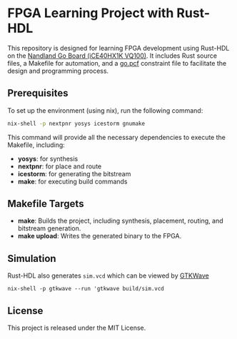 # FPGA Learning Project with Rust-HDL

This repository is designed for learning FPGA development using Rust-HDL on the [Nandland Go Board (iCE40HX1K VQ100)](https://nandland.com/the-go-board/). It includes Rust source files, a Makefile for automation, and a [go.pcf](go.pcf) constraint file to facilitate the design and programming process.

## Prerequisites

To set up the environment (using nix), run the following command:

```sh
nix-shell -p nextpnr yosys icestorm gnumake
```

This command will provide all the necessary dependencies to execute the Makefile, including:

- **yosys**: for synthesis
- **nextpnr**: for place and route
- **icestorm**: for generating the bitstream
- **make**: for executing build commands

## Makefile Targets

- **make**: Builds the project, including synthesis, placement, routing, and bitstream generation.
- **make upload**: Writes the generated binary to the FPGA.

## Simulation

Rust-HDL also generates `sim.vcd` which can be viewed by [GTKWave](https://gtkwave.sourceforge.net/)

```
nix-shell -p gtkwave --run 'gtkwave build/sim.vcd
```

## License

This project is released under the MIT License.

